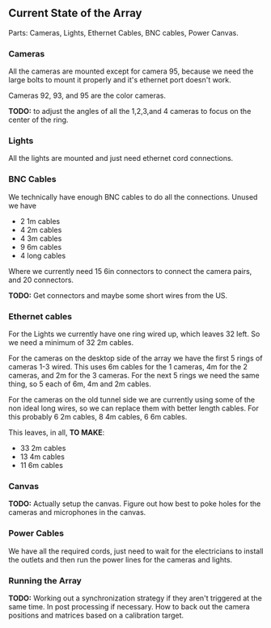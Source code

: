 ## Current State of the Array
Parts: Cameras, Lights, Ethernet Cables, BNC cables, Power Canvas.

### Cameras
All the cameras are mounted except for camera 95, because we need the large bolts to mount it properly and it's ethernet port doesn't work.

Cameras 92, 93, and 95 are the color cameras.

**TODO:** to adjust the angles of all the 1,2,3,and 4 cameras to focus on the center of the ring. 

### Lights
All the lights are mounted and just need ethernet cord connections.

### BNC Cables
We technically have enough BNC cables to do all the connections. Unused we have 

- 2 1m cables
- 4 2m cables
- 4 3m cables
- 9 6m cables
- 4 long cables

Where we currently need 15 6in connectors to connect the camera pairs, and 20 connectors.

**TODO:** Get connectors and maybe some short wires from the US.

### Ethernet cables
For the Lights we currently have one ring wired up, which leaves 32 left. So we need a minimum of 32 2m cables.

For the cameras on the desktop side of the array we have the first 5 rings of cameras 1-3 wired. This uses 6m cables for the 1 cameras, 4m for the 2 cameras, and 2m for the 3 cameras. For the next 5 rings we need the same thing, so 5 each of 6m, 4m and 2m cables. 

For the cameras on the old tunnel side we are currently using some of the non ideal long wires, so we can replace them with better length cables. For this probably 6 2m cables, 8 4m cables, 6 6m cables.

This leaves, in all, **TO MAKE**:

- 33 2m cables
- 13 4m cables
- 11 6m cables

### Canvas
**TODO:** Actually setup the canvas. Figure out how best to poke holes for the cameras and microphones in the canvas.

### Power Cables
We have all the required cords, just need to wait for the electricians to install the outlets and then run the power lines for the cameras and lights.

### Running the Array
**TODO:** Working out a synchronization strategy if they aren't triggered at the same time. In post processing if necessary. How to back out the camera positions and matrices based on a calibration target. 